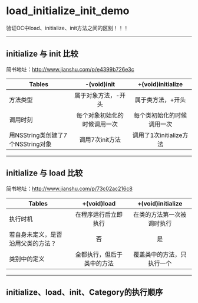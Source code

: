 # load_initialize_init_demo
验证OC中load、initialize、init方法之间的区别！！！



--------------------
initialize 与 init 比较
---------------------
简书地址：http://www.jianshu.com/p/e4399b726e3c

| Tables        | -(void)init           | +(void)initialize  |
| -------------   |:-------------:| :-----:|
| 方法类型      | 属于对象方法，-开头 | 属于类方法，+开头 |
| 调用时刻      | 每个对象初始化的时候调用一次      |   每个类初始化的时候调用一次 |
|用NSString类创建了7个NSString对象|调用7次init方法 | 调用了1次initialize方法 |


------------------
initialize 与 load 比较
------------------
简书地址：http://www.jianshu.com/p/73c02ac216c8

| Tables        | +(void)load           | +(void)initialize  |
| ------------- |:-------------:| :-----:|
| 执行时机      | 在程序运行后立即执行 | 在类的方法第一次被调时执行 |
| 若自身未定义，是否沿用父类的方法？      | 否      |   是 |
| 类别中的定义 | 全都执行，但后于类中的方法      |    覆盖类中的方法，只执行一个 |

------------------
initialize、load、init、Category的执行顺序 
------------------




